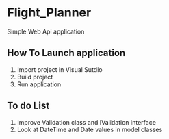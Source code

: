 # Flight_Planner
Simple Web Api application

## How To Launch application

1) Import project in Visual Sutdio
2) Build project
3) Run application

## To do List
1) Improve Validation class and IValidation interface
2) Look at DateTime and Date values in model classes